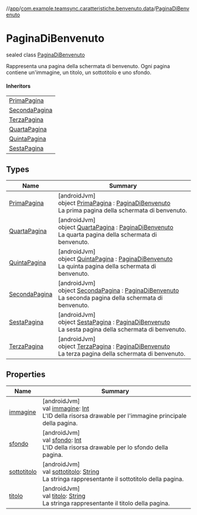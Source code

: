 //[app](../../../index.md)/[com.example.teamsync.caratteristiche.benvenuto.data](../index.md)/[PaginaDiBenvenuto](index.md)

# PaginaDiBenvenuto

sealed class [PaginaDiBenvenuto](index.md)

Rappresenta una pagina della schermata di benvenuto. Ogni pagina contiene un'immagine, un titolo, un sottotitolo e uno sfondo.

#### Inheritors

| |
|---|
| [PrimaPagina](-prima-pagina/index.md) |
| [SecondaPagina](-seconda-pagina/index.md) |
| [TerzaPagina](-terza-pagina/index.md) |
| [QuartaPagina](-quarta-pagina/index.md) |
| [QuintaPagina](-quinta-pagina/index.md) |
| [SestaPagina](-sesta-pagina/index.md) |

## Types

| Name | Summary |
|---|---|
| [PrimaPagina](-prima-pagina/index.md) | [androidJvm]<br>object [PrimaPagina](-prima-pagina/index.md) : [PaginaDiBenvenuto](index.md)<br>La prima pagina della schermata di benvenuto. |
| [QuartaPagina](-quarta-pagina/index.md) | [androidJvm]<br>object [QuartaPagina](-quarta-pagina/index.md) : [PaginaDiBenvenuto](index.md)<br>La quarta pagina della schermata di benvenuto. |
| [QuintaPagina](-quinta-pagina/index.md) | [androidJvm]<br>object [QuintaPagina](-quinta-pagina/index.md) : [PaginaDiBenvenuto](index.md)<br>La quinta pagina della schermata di benvenuto. |
| [SecondaPagina](-seconda-pagina/index.md) | [androidJvm]<br>object [SecondaPagina](-seconda-pagina/index.md) : [PaginaDiBenvenuto](index.md)<br>La seconda pagina della schermata di benvenuto. |
| [SestaPagina](-sesta-pagina/index.md) | [androidJvm]<br>object [SestaPagina](-sesta-pagina/index.md) : [PaginaDiBenvenuto](index.md)<br>La sesta pagina della schermata di benvenuto. |
| [TerzaPagina](-terza-pagina/index.md) | [androidJvm]<br>object [TerzaPagina](-terza-pagina/index.md) : [PaginaDiBenvenuto](index.md)<br>La terza pagina della schermata di benvenuto. |

## Properties

| Name | Summary |
|---|---|
| [immagine](immagine.md) | [androidJvm]<br>val [immagine](immagine.md): [Int](https://kotlinlang.org/api/latest/jvm/stdlib/kotlin/-int/index.html)<br>L'ID della risorsa drawable per l'immagine principale della pagina. |
| [sfondo](sfondo.md) | [androidJvm]<br>val [sfondo](sfondo.md): [Int](https://kotlinlang.org/api/latest/jvm/stdlib/kotlin/-int/index.html)<br>L'ID della risorsa drawable per lo sfondo della pagina. |
| [sottotitolo](sottotitolo.md) | [androidJvm]<br>val [sottotitolo](sottotitolo.md): [String](https://kotlinlang.org/api/latest/jvm/stdlib/kotlin/-string/index.html)<br>La stringa rappresentante il sottotitolo della pagina. |
| [titolo](titolo.md) | [androidJvm]<br>val [titolo](titolo.md): [String](https://kotlinlang.org/api/latest/jvm/stdlib/kotlin/-string/index.html)<br>La stringa rappresentante il titolo della pagina. |
